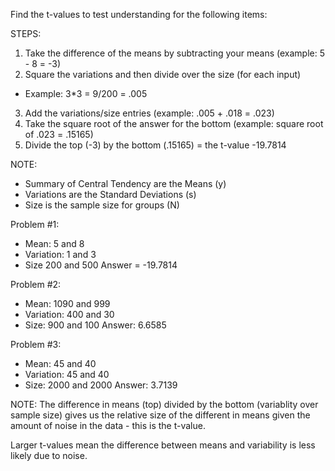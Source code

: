 Find the t-values to test understanding for the following items:

STEPS:
1.  Take the difference of the means by subtracting your means (example:  5 - 8 = -3)
2.  Square the variations and then divide over the size (for each input)
-  Example:  3*3 = 9/200 = .005
3.  Add the variations/size entries (example:  .005 + .018 = .023)
4.  Take the square root of the answer for the bottom (example:  square root of .023 = .15165)
5.  Divide the top (-3) by the bottom (.15165) = the t-value -19.7814

NOTE:  
- Summary of Central Tendency are the Means (y)
- Variations are the Standard Deviations (s)
- Size is the sample size for groups (N)

Problem #1:
- Mean:  5 and 8
- Variation:  1 and 3
- Size 200 and 500
Answer = -19.7814

Problem #2:
- Mean:  1090 and 999
- Variation:  400 and 30
- Size:  900 and 100
Answer:  6.6585


Problem #3:
- Mean:  45 and 40
- Variation:  45 and 40
- Size:  2000 and 2000
Answer:  3.7139

NOTE:  The difference in means (top) divided by the bottom (variablity over sample size) gives us the relative size of the different in means given the amount of noise in the data - this is the t-value.

Larger t-values mean the difference between means and variability is less likely due to noise.
